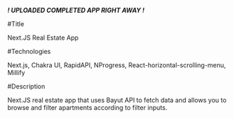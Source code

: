 ***! UPLOADED COMPLETED APP RIGHT AWAY !***

#Title

Next.JS Real Estate App

#Technologies

Next.js, Chakra UI, RapidAPI, NProgress, React-horizontal-scrolling-menu, Millify

#Description

Next.JS real estate app that uses Bayut API to fetch data and allows you to browse and filter apartments according to filter inputs.
